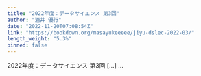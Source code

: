 ```yaml
---
title: "2022年度：データサイエンス 第3回"
author: "酒井 優行"
date: "2022-11-20T07:08:54Z"
link: "https://bookdown.org/masayukeeeee/jiyu-dslec-2022-03/"
length_weight: "5.3%"
pinned: false
---
```


2022年度：データサイエンス 第3回 [...] ...
